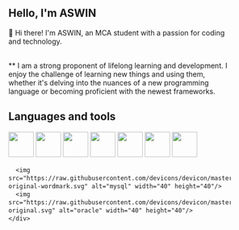 <div style="padding: 2rem">
    <h2>
        Hello, I'm ASWIN <br />
    </h2>
    <p>
        👋 Hi there! I'm ASWIN, an MCA student with a passion for coding
        and technology.<br />
        <br />
    
** I am a strong proponent of lifelong learning and development. I enjoy the challenge of learning new things and using them, whether it's delving into the nuances of a new programming language or becoming proficient with the newest frameworks.
    </p>
    <h2>Languages and tools</h2>
    <div>
        <img
            src="https://cdn.jsdelivr.net/gh/devicons/devicon@latest/icons/java/java-original-wordmark.svg"
            width="50"
            height="50"
        />
        <img
            src="https://cdn.jsdelivr.net/gh/devicons/devicon@latest/icons/c/c-original.svg"
            width="50"
            height="50"
        />
        <img
            src="https://cdn.jsdelivr.net/gh/devicons/devicon@latest/icons/cplusplus/cplusplus-original.svg"
            width="50"
            height="50"
        />
        <img
            src="https://cdn.jsdelivr.net/gh/devicons/devicon@latest/icons/php/php-original.svg"
            width="50"
            height="50"
        />
                <img
            src="https://cdn.jsdelivr.net/npm/devicons@1.8.0/!PNG/bootstrap.png"
            width="50"
            height="50"
        />
                        <img
            src="https://cdn.jsdelivr.net/npm/devicons@1.8.0/!PNG/github.png"
            width="50"
            height="50"
        />
                                <img
            src="https://cdn.jsdelivr.net/npm/devicons@1.8.0/!PNG/mysql.png"
            width="50"
            height="50"
        />

        
      <img src="https://raw.githubusercontent.com/devicons/devicon/master/icons/mysql/mysql-original-wordmark.svg" alt="mysql" width="40" height="40"/> 
      <img src="https://raw.githubusercontent.com/devicons/devicon/master/icons/oracle/oracle-original.svg" alt="oracle" width="40" height="40"/>
    </div>
</div>
